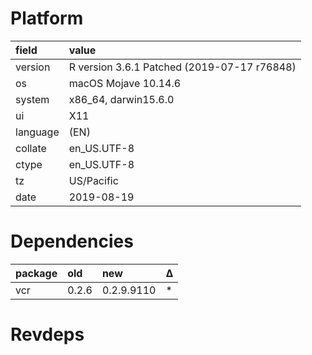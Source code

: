 # Platform

|field    |value                                       |
|:--------|:-------------------------------------------|
|version  |R version 3.6.1 Patched (2019-07-17 r76848) |
|os       |macOS Mojave 10.14.6                        |
|system   |x86_64, darwin15.6.0                        |
|ui       |X11                                         |
|language |(EN)                                        |
|collate  |en_US.UTF-8                                 |
|ctype    |en_US.UTF-8                                 |
|tz       |US/Pacific                                  |
|date     |2019-08-19                                  |

# Dependencies

|package |old   |new        |Δ  |
|:-------|:-----|:----------|:--|
|vcr     |0.2.6 |0.2.9.9110 |*  |

# Revdeps

